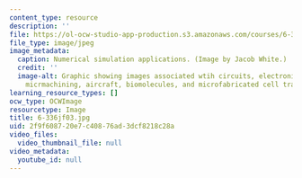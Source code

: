 ```yaml
---
content_type: resource
description: ''
file: https://ol-ocw-studio-app-production.s3.amazonaws.com/courses/6-336j-introduction-to-numerical-simulation-sma-5211-fall-2003/2f9f608720e7c40876ad3dcf8218c28a_6-336jf03.jpg
file_type: image/jpeg
image_metadata:
  caption: Numerical simulation applications. (Image by Jacob White.)
  credit: ''
  image-alt: Graphic showing images associated wtih circuits, electronic packaging,
    micrmachining, aircraft, biomolecules, and microfabricated cell traps.
learning_resource_types: []
ocw_type: OCWImage
resourcetype: Image
title: 6-336jf03.jpg
uid: 2f9f6087-20e7-c408-76ad-3dcf8218c28a
video_files:
  video_thumbnail_file: null
video_metadata:
  youtube_id: null
---
```

